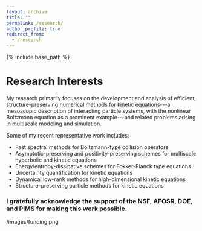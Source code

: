 ```yaml
---
layout: archive
title: ""
permalink: /research/
author_profile: true
redirect_from:
  - /research
---
```


{% include base_path %}

Research Interests
======
My research primarily focuses on the development and analysis of efficient, structure-preserving numerical methods for kinetic equations---a mesoscopic description of interacting particle systems, with the nonlinear Boltzmann equation as a prominent example---and related problems arising in multiscale modeling and simulation. 

Some of my recent representative work includes:
* Fast spectral methods for Boltzmann-type collision operators
* Asymptotic-preserving and positivity-preserving schemes for multiscale hyperbolic and kinetic equations
* Energy/entropy-dissipative schemes for Fokker-Planck type equations
* Uncertainty quantification for kinetic equations
* Dynamical low-rank methods for high-dimensional kinetic equations
* Structure-preserving particle methods for kinetic equations


### I gratefully acknowledge the support of the NSF, AFOSR, DOE, and PIMS for making this work possible.

/images/funding.png
